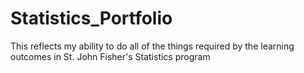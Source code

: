 # Statistics_Portfolio
This reflects my ability to do all of the things required by the learning outcomes in St. John Fisher's Statistics program
